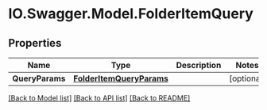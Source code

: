 # IO.Swagger.Model.FolderItemQuery
## Properties

Name | Type | Description | Notes
------------ | ------------- | ------------- | -------------
**QueryParams** | [**FolderItemQueryParams**](FolderItemQueryParams.md) |  | [optional] 

[[Back to Model list]](../README.md#documentation-for-models) [[Back to API list]](../README.md#documentation-for-api-endpoints) [[Back to README]](../README.md)

